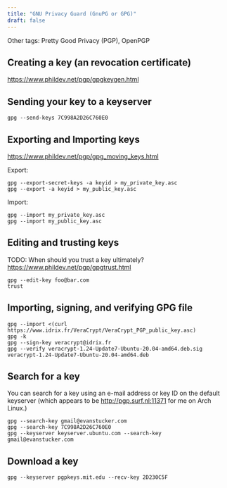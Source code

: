 ```yaml
---
title: "GNU Privacy Guard (GnuPG or GPG)"
draft: false
---
```

Other tags: Pretty Good Privacy (PGP), OpenPGP

## Creating a key (an revocation certificate)

https://www.phildev.net/pgp/gpgkeygen.html

## Sending your key to a keyserver

```
gpg --send-keys 7C998A2D26C760E0
```

## Exporting and Importing keys

https://www.phildev.net/pgp/gpg_moving_keys.html

Export:
```
gpg --export-secret-keys -a keyid > my_private_key.asc
gpg --export -a keyid > my_public_key.asc
```
Import:
```
gpg --import my_private_key.asc
gpg --import my_public_key.asc
```

## Editing and trusting keys

TODO: When should you trust a key ultimately? https://www.phildev.net/pgp/gpgtrust.html

```
gpg --edit-key foo@bar.com
trust
```

## Importing, signing, and verifying GPG file

```
gpg --import <(curl https://www.idrix.fr/VeraCrypt/VeraCrypt_PGP_public_key.asc)
gpg -k
gpg --sign-key veracrypt@idrix.fr
gpg --verify veracrypt-1.24-Update7-Ubuntu-20.04-amd64.deb.sig veracrypt-1.24-Update7-Ubuntu-20.04-amd64.deb
```

## Search for a key

You can search for a key using an e-mail address or key ID on the default keyserver (which appears to be http://pgp.surf.nl:11371 for me on Arch Linux.)

```
gpg --search-key gmail@evanstucker.com
gpg --search-key 7C998A2D26C760E0
gpg --keyserver keyserver.ubuntu.com --search-key gmail@evanstucker.com
```

## Download a key

```
gpg --keyserver pgpkeys.mit.edu --recv-key 2D230C5F
```
